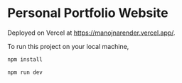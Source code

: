 # Personal Portfolio Website

Deployed on Vercel at https://manojnarender.vercel.app/.

To run this project on your local machine,
```bash
npm install
```
```bash
npm run dev
```
